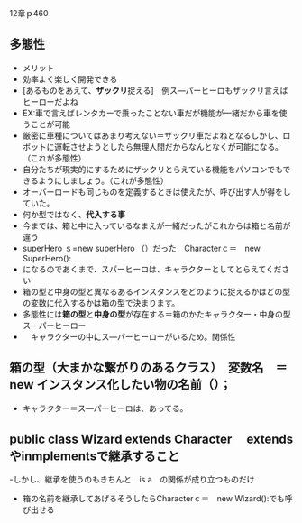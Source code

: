 12章ｐ460
## 多態性
- メリット
- 効率よく楽しく開発できる
- [あるものをあえて、**ザックリ**捉える]　例ス―パーヒーロもザックリ言えばヒーローだよね
- EX:車で言えばレンタカーで乗ったことない車だが機能が一緒だから車を使うことが可能
- 厳密に車種についてはあまり考えない＝ザックリ車だよねとなるしかし、ロボットに運転させようとしたら無理人間だからなんとなくが可能になる。（これが多態性）
- 自分たちが現実的にするためにザックリとらえている機能をパソコンでもできるようにしましょう。（これが多態性）
- オーバーロードも同じものを定義するときは使えたが、呼び出す人が得をしていた。
- 何か型ではなく、**代入する事**
- 今までは、箱と中に入っているなまえが一緒だったがこれからは箱と名前が違う
- superHero ｓ=new superHero  （）だった　Characterｃ＝　new SuperHero():
- になるのであくまで、スパーヒーロは、キャラクターとしてとらえてください
- 箱の型と中身の型と異なるあるインスタンスをどのように捉えるかはどの型の変数に代入するかは箱の型で決まります。
- 多態性には**箱の型**と**中身の型**が存在する＝箱のかたキャラクター・中身の型ス―パーヒーロー
- 　キャラクターの中にス―パーヒーローがいるため。関係性
## 箱の型（大まかな繋がりのあるクラス）　変数名　＝　new インスタンス化したい物の名前（）；
- キャラクター＝ス―パーヒーロは、あってる。
## public class Wizard  extends Character　 extendsやinmplementsで継承すること
-しかし、継承を使うのもきちんと　is a　の関係が成り立つものだけ
- 箱の名前を継承してあげるそうしたらCharacterｃ＝　new Wizard():でも呼び出せる
